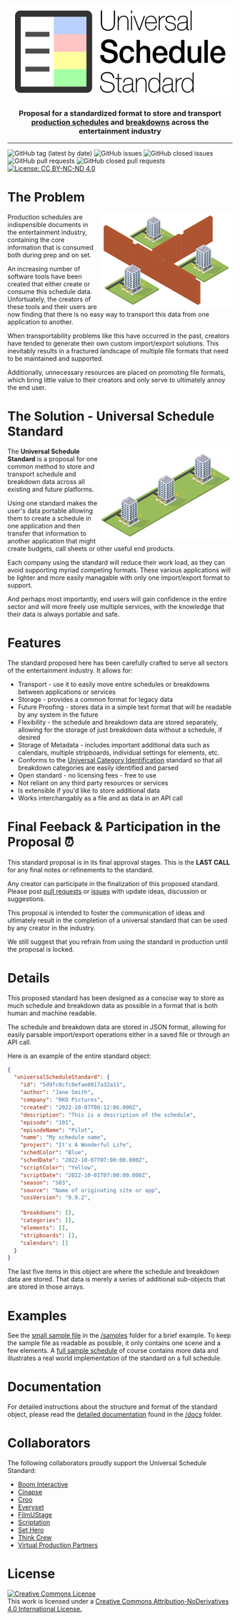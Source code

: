 <p align="center">
  <img src="images/uss_logo-01.svg" alt="USS Logo" width="537" height="205">
</p>

<h3 align="center" style="margin-bottom: 16px">Proposal for a standardized format to store and transport <br /><a href="https://en.wikipedia.org/wiki/Shooting_schedule">production schedules</a> and <a href="https://en.wikipedia.org/wiki/Script_breakdown">breakdowns</a> across the entertainment industry</h3>

---

![GitHub tag (latest by date)](https://img.shields.io/github/v/tag/universalschedulestandard/UniversalScheduleStandard)
![GitHub issues](https://img.shields.io/github/issues/universalschedulestandard/UniversalScheduleStandard)
![GitHub closed issues](https://img.shields.io/github/issues-closed/universalschedulestandard/UniversalScheduleStandard)
![GitHub pull requests](https://img.shields.io/github/issues-pr/universalschedulestandard/UniversalScheduleStandard?color=yellow)
![GitHub closed pull requests](https://img.shields.io/github/issues-pr-closed/universalschedulestandard/UniversalScheduleStandard?color=yellow)
[![License: CC BY-NC-ND 4.0](https://img.shields.io/badge/License-CC_BY--NC--ND_4.0-lightgrey.svg)](https://creativecommons.org/licenses/by-nc-nd/4.0/)

# The Problem

<img src="images/no_communication.png" alt="No Communication" width="300" height="211" align="right"/>

Production schedules are indispensible documents in the entertainment industry, containing the core information that is consumed both during prep and on set. 

An increasing number of software tools have been created that either create or consume this schedule data. Unfortuately, the creators of these tools and their users are now finding that there is no easy way to transport this data from one application to another. 

When transportability problems like this have occurred in the past, creators have tended to generate their own custom import/export solutions. This inevitably results in a fractured landscape of multiple file formats that need to be maintained and supported.

Additionally, unnecessary resources are placed on promoting file formats, which bring little value to their creators and only serve to ultimately annoy the end user. 

# The Solution - **Universal Schedule Standard**

<img src="images/communication.png" alt="Communication" width="300" height="211" align="right"/>

The **Universal Schedule Standard** is a proposal for one common method to store and transport schedule and breakdown data across all existing and future platforms. 

Using one standard makes the user's data portable allowing them to create a schedule in one application and then transfer that information to another application that might create budgets, call sheets or other useful end products. 

Each company using the standard will reduce their work load, as they can avoid supporting myriad competing formats. These various applications will be lighter and more easily managable with only one import/export format to support. 

And perhaps most importantly, end users will gain confidence in the entire sector and will more freely use multiple services, with the knowledge that their data is always portable and safe. 

# Features

The standard proposed here has been carefully crafted to serve all sectors of the entertainment industry. It allows for:

- Transport - use it to easily move entire schedules or breakdowns between applications or services
- Storage - provides a common format for legacy data
- Future Proofing - stores data in a simple text format that will be readable by any system in the future
- Flexibility - the schedule and breakdown data are stored separately, allowing for the storage of just breakdown data without a schedule, if desired
- Storage of Metadata - includes important additional data such as calendars, multiple stripboards, individual settings for elements, etc.
- Conforms to the [Universal Category Identification](https://github.com/thinkcrew/UniversalCategoryIdentification) standard so that all breakdown categories are easily identified and parsed
- Open standard - no licensing fees - free to use
- Not reliant on any third party resources or services
- Is extensible if you'd like to store additional data
- Works interchangably as a file and as data in an API call

# Final Feeback & Participation in the Proposal ⏰

This standard proposal is in its final approval stages. This is the **LAST CALL** for any final notes or refinements to the standard. 

Any creator can participate in the finalization of this proposed standard. Please post [pull requests](https://github.com/thinkcrew/UniversalScheduleStandard/pulls) or [issues](https://github.com/thinkcrew/UniversalScheduleStandard/issues) with update ideas, discussion or suggestions. 

This proposal is intended to foster the communication of ideas and ultimately result in the completion of a universal standard that can be used by any creator in the industry. 

We still suggest that you refrain from using the standard in production until the proposal is locked. 

# Details

This proposed standard has been designed as a conscise way to store as much schedule and breakdown data as possible in a format that is both human and machine readable.

The schedule and breakdown data are stored in JSON format, allowing for easily parsable import/export operations either in a saved file or through an API call. 

Here is an example of the entire standard object:

```json
{
  "universalScheduleStandard": {
    "id": "5d9fc8cfc0efae0017a32a11",
    "author": "Jane Smith",
    "company": "RKO Pictures",
    "created": "2022-10-07T00:12:06.000Z",
    "description": "This is a description of the schedule",
    "episode": "101",
    "episodeName": "Pilot",
    "name": "My schedule name",
    "project": "It's A Wonderful Life",
    "schedColor": "Blue",
    "schedDate": "2022-10-07T07:00:00.000Z",
    "scriptColor": "Yellow",
    "scriptDate": "2022-10-01T07:00:00.000Z",
    "season": "S03",
    "source": "Name of originating site or app",
    "ussVersion": "0.9.2",

    "breakdowns": [],
    "categories": [],
    "elements": [],
    "stripboards": [],
    "calendars": []
  }
}
```

The last five items in this object are where the schedule and breakdown data are stored. That data is merely a series of additional sub-objects that are stored in those arrays.

# Examples

See the [small sample file](/samples/small_sample_schedule.uss) in the [/samples](samples/) folder for a brief example. To keep the sample file as readable as possible, it only contains one scene and a few elements. A [full sample schedule](/samples/full_sample_schedule.uss) of course contains more data and illustrates a real world implementation of the standard on a full schedule.

# Documentation

For detailed instructions about the structure and format of the standard object, please read the [detailed documentation](docs/docs.md) found in the [/docs](docs/) folder. 

# Collaborators

The following collaborators proudly support the Universal Schedule Standard:

- [Boom Interactive](https://boominteractive.io)
- [Cinapse](https://cinapse.io)
- [Croo](https://croo.tv)
- [Everyset](https://everyset.com)
- [FilmUStage](https://filmustage.com)
- [Scriptation](https://scriptation.com)
- [Set Hero](https://setheroapp.com)
- [Think Crew](https://thinkcrew.com)
- [Virtual Production Partners](https://virtualproductionpartners.com)

# License

<a rel="license" href="http://creativecommons.org/licenses/by-nd/4.0/">
  <img alt="Creative Commons License" style="border-width:0" src="https://i.creativecommons.org/l/by-nd/4.0/88x31.png" /></a><br />This work is licensed under a <a rel="license" href="http://creativecommons.org/licenses/by-nd/4.0/">Creative Commons Attribution-NoDerivatives 4.0 International License.
</a>
